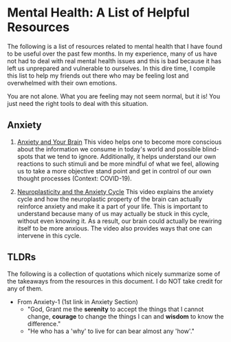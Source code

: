 Mental Health: A List of Helpful Resources
==========================================

The following is a list of resources related to mental health that I have found
to be useful over the past few months. In my experience, many of us have not had
to deal with real mental health issues and this is bad because it has left us
unprepared and vulnerable to ourselves. In this dire time, I compile this list
to help my friends out there who may be feeling lost and overwhelmed with their
own emotions.

You are not alone.
What you are feeling may not seem normal, but it is! You just need the right
tools to deal with this situation.

Anxiety
-------

1. [Anxiety and Your Brain](https://www.youtube.com/watch?v=15b3gllWLLc)
  This video helps one to become more conscious about the information we consume
  in today's world and possible blind-spots that we tend to ignore. Additionally,
  it helps understand our own reactions to such stimuli and be more mindful of
  what we feel, allowing us to take a more objective stand point and get in
  control of our own thought processes (Context: COVID-19).

2. [Neuroplasticity and the Anxiety Cycle](https://www.youtube.com/watch?v=zTuX_ShUrw0)
  This video explains the anxiety cycle and how the neuroplastic property of the
  brain can actually reinforce anxiety and make it a part of your life. This is
  important to understand because many of us may actually be stuck in this
  cycle, without even knowing it. As a result, our brain could actually be
  rewiring itself to be more anxious. The video also provides ways that one can
  intervene in this cycle.

TLDRs
-----

The following is a collection of quotations which nicely summarize some of the
takeaways from the resources in this document. I do NOT take credit for any of
them.


- From Anxiety-1 (1st link in Anxiety Section)
  - "God, Grant me the **serenity** to accept the things that I cannot change,
  **courage** to change the things I can and **wisdom** to know the difference."
  - "He who has a 'why' to live for can bear almost any 'how'."

